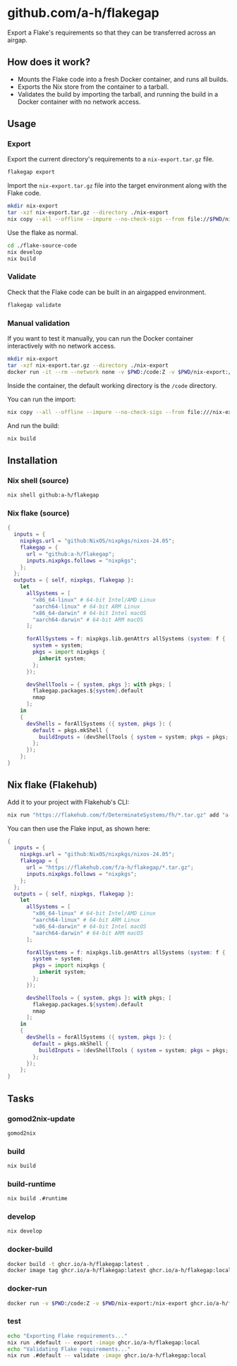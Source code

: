 # github.com/a-h/flakegap

Export a Flake's requirements so that they can be transferred across an airgap.

## How does it work?

- Mounts the Flake code into a fresh Docker container, and runs all builds.
- Exports the Nix store from the container to a tarball.
- Validates the build by importing the tarball, and running the build in a Docker container with no network access.

## Usage

### Export

Export the current directory's requirements to a `nix-export.tar.gz` file.

```bash
flakegap export
```

Import the `nix-export.tar.gz` file into the target environment along with the Flake code.

```bash
mkdir nix-export
tar -xzf nix-export.tar.gz --directory ./nix-export
nix copy --all --offline --impure --no-check-sigs --from file://$PWD/nix-export/
```

Use the flake as normal.

```bash
cd ./flake-source-code
nix develop
nix build
```

### Validate

Check that the Flake code can be built in an airgapped environment.

```bash
flakegap validate
```

### Manual validation

If you want to test it manually, you can run the Docker container interactively with no network access.

```bash
mkdir nix-export
tar -xzf nix-export.tar.gz --directory ./nix-export
docker run -it --rm --network none -v $PWD:/code:Z -v $PWD/nix-export:/nix-export --entrypoint=/bin/bash ghcr.io/a-h/flakegap:latest
```

Inside the container, the default working directory is the `/code` directory.

You can run the import:

```bash
nix copy --all --offline --impure --no-check-sigs --from file:///nix-export/
```

And run the build:

```bash
nix build
```

## Installation

### Nix shell (source)

```bash
nix shell github:a-h/flakegap
```

### Nix flake (source)

```nix
{
  inputs = {
    nixpkgs.url = "github:NixOS/nixpkgs/nixos-24.05";
    flakegap = {
      url = "github:a-h/flakegap";
      inputs.nixpkgs.follows = "nixpkgs";
    };
  };
  outputs = { self, nixpkgs, flakegap }:
    let
      allSystems = [
        "x86_64-linux" # 64-bit Intel/AMD Linux
        "aarch64-linux" # 64-bit ARM Linux
        "x86_64-darwin" # 64-bit Intel macOS
        "aarch64-darwin" # 64-bit ARM macOS
      ];

      forAllSystems = f: nixpkgs.lib.genAttrs allSystems (system: f {
        system = system;
        pkgs = import nixpkgs {
          inherit system;
        };
      });

      devShellTools = { system, pkgs }: with pkgs; [
        flakegap.packages.${system}.default
        nmap
      ];
    in
    {
      devShells = forAllSystems ({ system, pkgs }: {
        default = pkgs.mkShell {
          buildInputs = (devShellTools { system = system; pkgs = pkgs; });
        };
      });
    };
}
```

## Nix flake (Flakehub)

Add it to your project with Flakehub's CLI:

```bash
nix run "https://flakehub.com/f/DeterminateSystems/fh/*.tar.gz" add "a-h/flakegap"
```

You can then use the Flake input, as shown here:

```nix
{
  inputs = {
    nixpkgs.url = "github:NixOS/nixpkgs/nixos-24.05";
    flakegap = {
      url = "https://flakehub.com/f/a-h/flakegap/*.tar.gz";
      inputs.nixpkgs.follows = "nixpkgs";
    };
  };
  outputs = { self, nixpkgs, flakegap }:
    let
      allSystems = [
        "x86_64-linux" # 64-bit Intel/AMD Linux
        "aarch64-linux" # 64-bit ARM Linux
        "x86_64-darwin" # 64-bit Intel macOS
        "aarch64-darwin" # 64-bit ARM macOS
      ];

      forAllSystems = f: nixpkgs.lib.genAttrs allSystems (system: f {
        system = system;
        pkgs = import nixpkgs {
          inherit system;
        };
      });

      devShellTools = { system, pkgs }: with pkgs; [
        flakegap.packages.${system}.default
        nmap
      ];
    in
    {
      devShells = forAllSystems ({ system, pkgs }: {
        default = pkgs.mkShell {
          buildInputs = (devShellTools { system = system; pkgs = pkgs; });
        };
      });
    };
}
```

## Tasks

### gomod2nix-update

```bash
gomod2nix
```

### build

```bash
nix build
```

### build-runtime

```bash
nix build .#runtime
```

### develop

```bash
nix develop
```

### docker-build

```bash
docker build -t ghcr.io/a-h/flakegap:latest .
docker image tag ghcr.io/a-h/flakegap:latest ghcr.io/a-h/flakegap:local
```

### docker-run

```bash
docker run -v $PWD:/code:Z -v $PWD/nix-export:/nix-export ghcr.io/a-h/flakegap:latest
```

### test

```bash
echo "Exporting Flake requirements..."
nix run .#default -- export -image ghcr.io/a-h/flakegap:local
echo "Validating Flake requirements..."
nix run .#default -- validate -image ghcr.io/a-h/flakegap:local
```
